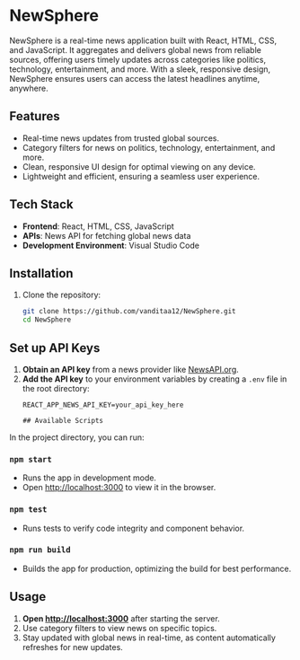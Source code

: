 # NewSphere

NewSphere is a real-time news application built with React, HTML, CSS, and JavaScript. It aggregates and delivers global news from reliable sources, offering users timely updates across categories like politics, technology, entertainment, and more. With a sleek, responsive design, NewSphere ensures users can access the latest headlines anytime, anywhere.

## Features
- Real-time news updates from trusted global sources.
- Category filters for news on politics, technology, entertainment, and more.
- Clean, responsive UI design for optimal viewing on any device.
- Lightweight and efficient, ensuring a seamless user experience.

## Tech Stack
- **Frontend**: React, HTML, CSS, JavaScript
- **APIs**: News API for fetching global news data
- **Development Environment**: Visual Studio Code

## Installation

1. Clone the repository:
   ```bash
   git clone https://github.com/vanditaa12/NewSphere.git
   cd NewSphere
## Set up API Keys

1. **Obtain an API key** from a news provider like [NewsAPI.org](https://newsapi.org/).
2. **Add the API key** to your environment variables by creating a `.env` file in the root directory:
   ```plaintext
   REACT_APP_NEWS_API_KEY=your_api_key_here

   ## Available Scripts
In the project directory, you can run:

### `npm start`
- Runs the app in development mode.
- Open [http://localhost:3000](http://localhost:3000) to view it in the browser.

### `npm test`
- Runs tests to verify code integrity and component behavior.

### `npm run build`
- Builds the app for production, optimizing the build for best performance.

## Usage
1. **Open [http://localhost:3000](http://localhost:3000)** after starting the server.
2. Use category filters to view news on specific topics.
3. Stay updated with global news in real-time, as content automatically refreshes for new updates.

